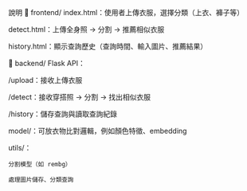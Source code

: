 說明
🔹 frontend/
index.html：使用者上傳衣服，選擇分類（上衣、褲子等）

detect.html：上傳全身照 → 分割 → 推薦相似衣服

history.html：顯示查詢歷史（查詢時間、輸入圖片、推薦結果）

🔹 backend/
Flask API：

/upload：接收上傳衣服

/detect：接收穿搭照 → 分割 → 找出相似衣服

/history：儲存查詢與讀取查詢紀錄

model/：可放衣物比對邏輯，例如顏色特徵、embedding

utils/：

    分割模型（如 rembg）

    處理圖片儲存、分類查詢